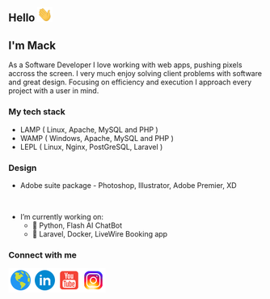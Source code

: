 ## Hello    <img src="https://raw.githubusercontent.com/ABSphreak/ABSphreak/master/gifs/Hi.gif" width="30px">
## I'm Mack

As a Software Developer I love working with web apps, pushing pixels accross the screen.
I very much enjoy solving client problems with software and great design. Focusing on efficiency and execution I approach every project with a user in mind.

### My tech stack

- LAMP ( Linux, Apache, MySQL and PHP )
- WAMP ( Windows, Apache, MySQL and PHP )
- LEPL ( Linux, Nginx, PostGreSQL, Laravel )

### Design 

- Adobe suite package - Photoshop, Illustrator, Adobe Premier, XD

<br />


- I’m currently working on:
    - 🔭 Python, Flash AI ChatBot           
    - 🌱 Laravel, Docker, LiveWire Booking app              


### Connect with me
[website]: https://mackraicevic.com
[linkedin]: https://www.linkedin.com/in/mackraicevic
[youtube]: https://www.youtube.com/channel/UCrcu_mrs35309Ghtp-GF2Zw
[instagram]: https://www.instagram.com/maivcoding/

[<img align="left" width="48" height="48" alt="MackR | Personal Portfolio Site" width="22px" src="imgs/icon-globe-48.png" />][website]
[<img align="left" width="48" height="48" alt="MackR | LinkedIn profile" width="22px" src="imgs/icon-linkedin-48.png" />][linkedin]
[<img align="left" width="48" height="48" alt="MackR | YouTube channel" width="22px" src="imgs/icon-youtube-48.png" />][youtube]
[<img align="left" width="48" height="48" alt="MackR | Instagram" width="22px" src="imgs/icon-instagram-48.png" />][instagram]



<!--
- 🔭 I’m currently working on ...
- 🌱 I’m currently learning ...
- 👯 I’m looking to collaborate on ...
- 🤔 I’m looking for help with ...
- 💬 Ask me about ...
- 📫 How to reach me: ...
- 😄 Pronouns: ...
- ⚡ Fun fact: ...
-->
